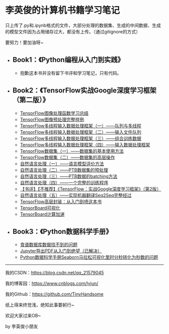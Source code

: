 # 李英俊的计算机书籍学习笔记

只上传了.py和.ipynb格式的文件，大部分处理的数据集、生成的中间数据、生成的模型文件因为占用储存过大，都没有上传。（通过gitignore的方式）

要努力！要加油呀~

- ## Book1：《Python编程从入门到实践》

  - 抱歉这本书并没有留下书评和学习笔记，只有代码。

- ## Book2：《TensorFlow实战Google深度学习框架（第二版）》

  - [TensorFlow图像处理函数学习总结](https://blog.csdn.net/qq_21579045/article/details/86569934)
  - [TensorFlow图像预处理完整样例](https://blog.csdn.net/qq_21579045/article/details/86708656)
  - [TensorFlow多线程输入数据处理框架（一）——队列与多线程](https://blog.csdn.net/qq_21579045/article/details/86758536)
  - [TensorFlow多线程输入数据处理框架（二）——输入文件队列](https://blog.csdn.net/qq_21579045/article/details/86762578)
  - [TensorFlow多线程输入数据处理框架（三）——组合训练数据](https://blog.csdn.net/qq_21579045/article/details/86772832)
  - [TensorFlow多线程输入数据处理框架（四）——输入数据处理框架](https://blog.csdn.net/qq_21579045/article/details/86776887)
  - [TensorFlow数据集（一）——数据集的基本使用方法](https://blog.csdn.net/qq_21579045/article/details/86904202)
  - [TensorFlow数据集（二）——数据集的高层操作](https://blog.csdn.net/qq_21579045/article/details/87092969)
  - [自然语言处理（一）——语言模型评价方法](https://blog.csdn.net/qq_21579045/article/details/87689562)
  - [自然语言处理（二）——PTB数据集的预处理](https://blog.csdn.net/qq_21579045/article/details/87782302)
  - [自然语言处理（三）——PTB数据的batching方法](https://blog.csdn.net/qq_21579045/article/details/87894986)
  - [自然语言处理（四）——一个完整的训练程序](https://blog.csdn.net/qq_21579045/article/details/87937488)
  - [【书评】【不推荐】《TensorFlow：实战Google深度学习框架》（第2版）](https://blog.csdn.net/qq_21579045/article/details/88388665)
  - [自然语言处理（五）——实现机器翻译Seq2Seq完整经过](https://blog.csdn.net/qq_21579045/article/details/88657013)
  - [TensorFlow高层封装：从入门到喷这本书](https://blog.csdn.net/qq_21579045/article/details/89848142)
  - [TensorBoard可视化](https://blog.csdn.net/qq_21579045/article/details/90173916)
  - [TensorBoard计算加速](https://blog.csdn.net/qq_21579045/article/details/90298107)

- ## Book3：《Python数据科学手册》

  - [食谱数据库数据找不到的问题](https://blog.csdn.net/qq_21579045/article/details/90404382)
  - [Jupyter导出PDF从入门到绝望（已解决）](https://blog.csdn.net/qq_21579045/article/details/90451576)
  - [Python数据科学手册Seaborn马拉松可视化里时分秒转化为秒数的问题](https://blog.csdn.net/qq_21579045/article/details/90692003)



------

我的CSDN：https://blog.csdn.net/qq_21579045

我的博客园：https://www.cnblogs.com/lyjun/

我的Github：https://github.com/TinyHandsome

纸上得来终觉浅，绝知此事要躬行~

欢迎大家过来OB~

by 李英俊小朋友